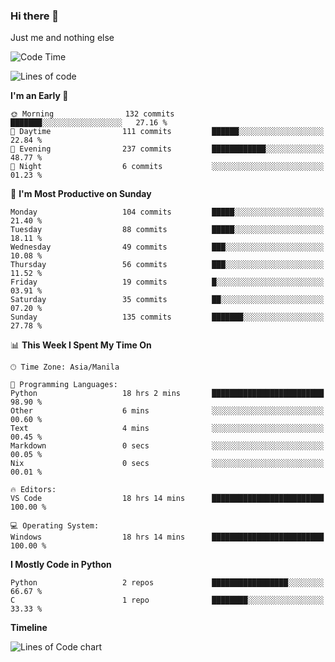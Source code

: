 ### Hi there 👋

Just me and nothing else


<!--START_SECTION:waka-->
![Code Time](http://img.shields.io/badge/Code%20Time-81%20hrs%2012%20mins-blue)

![Lines of code](https://img.shields.io/badge/From%20Hello%20World%20I%27ve%20Written-906.9%20thousand%20lines%20of%20code-blue)

**I'm an Early 🐤** 

```text
🌞 Morning                132 commits         ███████░░░░░░░░░░░░░░░░░░   27.16 % 
🌆 Daytime                111 commits         ██████░░░░░░░░░░░░░░░░░░░   22.84 % 
🌃 Evening                237 commits         ████████████░░░░░░░░░░░░░   48.77 % 
🌙 Night                  6 commits           ░░░░░░░░░░░░░░░░░░░░░░░░░   01.23 % 
```
📅 **I'm Most Productive on Sunday** 

```text
Monday                   104 commits         █████░░░░░░░░░░░░░░░░░░░░   21.40 % 
Tuesday                  88 commits          █████░░░░░░░░░░░░░░░░░░░░   18.11 % 
Wednesday                49 commits          ███░░░░░░░░░░░░░░░░░░░░░░   10.08 % 
Thursday                 56 commits          ███░░░░░░░░░░░░░░░░░░░░░░   11.52 % 
Friday                   19 commits          █░░░░░░░░░░░░░░░░░░░░░░░░   03.91 % 
Saturday                 35 commits          ██░░░░░░░░░░░░░░░░░░░░░░░   07.20 % 
Sunday                   135 commits         ███████░░░░░░░░░░░░░░░░░░   27.78 % 
```


📊 **This Week I Spent My Time On** 

```text
🕑︎ Time Zone: Asia/Manila

💬 Programming Languages: 
Python                   18 hrs 2 mins       █████████████████████████   98.90 % 
Other                    6 mins              ░░░░░░░░░░░░░░░░░░░░░░░░░   00.60 % 
Text                     4 mins              ░░░░░░░░░░░░░░░░░░░░░░░░░   00.45 % 
Markdown                 0 secs              ░░░░░░░░░░░░░░░░░░░░░░░░░   00.05 % 
Nix                      0 secs              ░░░░░░░░░░░░░░░░░░░░░░░░░   00.01 % 

🔥 Editors: 
VS Code                  18 hrs 14 mins      █████████████████████████   100.00 % 

💻 Operating System: 
Windows                  18 hrs 14 mins      █████████████████████████   100.00 % 
```

**I Mostly Code in Python** 

```text
Python                   2 repos             █████████████████░░░░░░░░   66.67 % 
C                        1 repo              ████████░░░░░░░░░░░░░░░░░   33.33 % 
```



**Timeline**

![Lines of Code chart](https://raw.githubusercontent.com/mauring55/mauring55/main/assets/bar_graph.png)


<!--END_SECTION:waka-->

